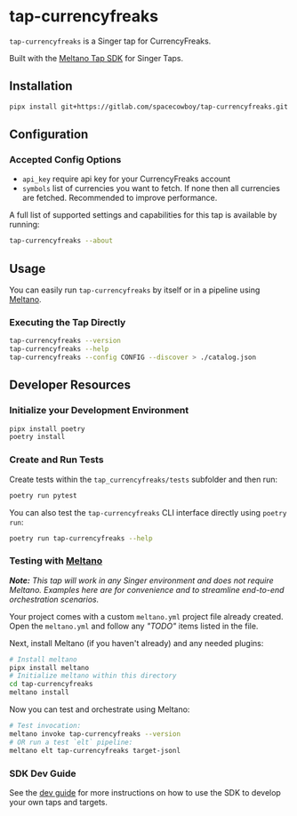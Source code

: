 # tap-currencyfreaks

`tap-currencyfreaks` is a Singer tap for CurrencyFreaks.

Built with the [Meltano Tap SDK](https://sdk.meltano.com) for Singer Taps.

## Installation

```bash
pipx install git+https://gitlab.com/spacecowboy/tap-currencyfreaks.git
```

## Configuration

### Accepted Config Options

- `api_key` require api key for your CurrencyFreaks account
- `symbols` list of currencies you want to fetch. If none then all currencies are fetched. Recommended to improve performance.

A full list of supported settings and capabilities for this
tap is available by running:

```bash
tap-currencyfreaks --about
```

## Usage

You can easily run `tap-currencyfreaks` by itself or in a pipeline using [Meltano](https://meltano.com/).

### Executing the Tap Directly

```bash
tap-currencyfreaks --version
tap-currencyfreaks --help
tap-currencyfreaks --config CONFIG --discover > ./catalog.json
```

## Developer Resources

### Initialize your Development Environment

```bash
pipx install poetry
poetry install
```

### Create and Run Tests

Create tests within the `tap_currencyfreaks/tests` subfolder and
  then run:

```bash
poetry run pytest
```

You can also test the `tap-currencyfreaks` CLI interface directly using `poetry run`:

```bash
poetry run tap-currencyfreaks --help
```

### Testing with [Meltano](https://www.meltano.com)

_**Note:** This tap will work in any Singer environment and does not require Meltano.
Examples here are for convenience and to streamline end-to-end orchestration scenarios._

Your project comes with a custom `meltano.yml` project file already created. Open the `meltano.yml` and follow any _"TODO"_ items listed in
the file.

Next, install Meltano (if you haven't already) and any needed plugins:

```bash
# Install meltano
pipx install meltano
# Initialize meltano within this directory
cd tap-currencyfreaks
meltano install
```

Now you can test and orchestrate using Meltano:

```bash
# Test invocation:
meltano invoke tap-currencyfreaks --version
# OR run a test `elt` pipeline:
meltano elt tap-currencyfreaks target-jsonl
```

### SDK Dev Guide

See the [dev guide](https://sdk.meltano.com/en/latest/dev_guide.html) for more instructions on how to use the SDK to 
develop your own taps and targets.

